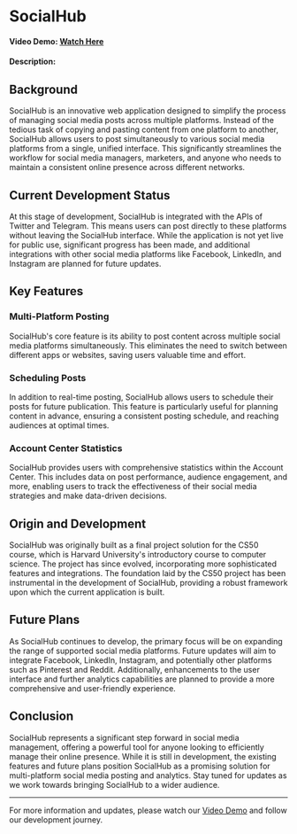 # SocialHub
#### Video Demo:  [Watch Here](https://youtu.be/6WXeL9CVYXA)
#### Description:
## Background
SocialHub is an innovative web application designed to simplify the process of managing social media posts across multiple platforms. Instead of the tedious task of copying and pasting content from one platform to another, SocialHub allows users to post simultaneously to various social media platforms from a single, unified interface. This significantly streamlines the workflow for social media managers, marketers, and anyone who needs to maintain a consistent online presence across different networks.

## Current Development Status
At this stage of development, SocialHub is integrated with the APIs of Twitter and Telegram. This means users can post directly to these platforms without leaving the SocialHub interface. While the application is not yet live for public use, significant progress has been made, and additional integrations with other social media platforms like Facebook, LinkedIn, and Instagram are planned for future updates.

## Key Features
### Multi-Platform Posting
SocialHub's core feature is its ability to post content across multiple social media platforms simultaneously. This eliminates the need to switch between different apps or websites, saving users valuable time and effort.

### Scheduling Posts
In addition to real-time posting, SocialHub allows users to schedule their posts for future publication. This feature is particularly useful for planning content in advance, ensuring a consistent posting schedule, and reaching audiences at optimal times.

### Account Center Statistics
SocialHub provides users with comprehensive statistics within the Account Center. This includes data on post performance, audience engagement, and more, enabling users to track the effectiveness of their social media strategies and make data-driven decisions.

## Origin and Development
SocialHub was originally built as a final project solution for the CS50 course, which is Harvard University's introductory course to computer science. The project has since evolved, incorporating more sophisticated features and integrations. The foundation laid by the CS50 project has been instrumental in the development of SocialHub, providing a robust framework upon which the current application is built.

## Future Plans
As SocialHub continues to develop, the primary focus will be on expanding the range of supported social media platforms. Future updates will aim to integrate Facebook, LinkedIn, Instagram, and potentially other platforms such as Pinterest and Reddit. Additionally, enhancements to the user interface and further analytics capabilities are planned to provide a more comprehensive and user-friendly experience.

## Conclusion
SocialHub represents a significant step forward in social media management, offering a powerful tool for anyone looking to efficiently manage their online presence. While it is still in development, the existing features and future plans position SocialHub as a promising solution for multi-platform social media posting and analytics. Stay tuned for updates as we work towards bringing SocialHub to a wider audience.

---
For more information and updates, please watch our [Video Demo](https://youtu.be/6WXeL9CVYXA) and follow our development journey.
